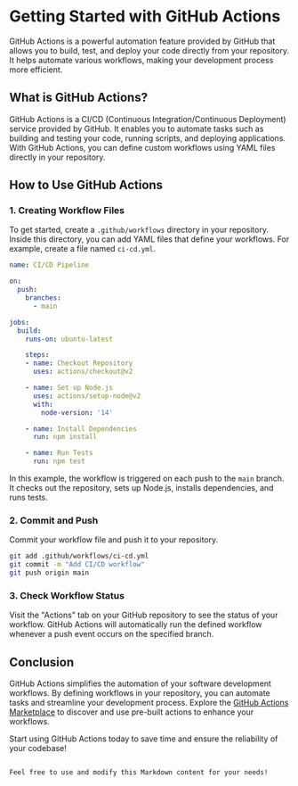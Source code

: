 
# Getting Started with GitHub Actions

GitHub Actions is a powerful automation feature provided by GitHub that allows you to build, test, and deploy your code directly from your repository. It helps automate various workflows, making your development process more efficient.

## What is GitHub Actions?

GitHub Actions is a CI/CD (Continuous Integration/Continuous Deployment) service provided by GitHub. It enables you to automate tasks such as building and testing your code, running scripts, and deploying applications. With GitHub Actions, you can define custom workflows using YAML files directly in your repository.

## How to Use GitHub Actions

### 1. Creating Workflow Files

To get started, create a `.github/workflows` directory in your repository. Inside this directory, you can add YAML files that define your workflows. For example, create a file named `ci-cd.yml`.

```yaml
name: CI/CD Pipeline

on:
  push:
    branches:
      - main

jobs:
  build:
    runs-on: ubuntu-latest

    steps:
    - name: Checkout Repository
      uses: actions/checkout@v2

    - name: Set up Node.js
      uses: actions/setup-node@v2
      with:
        node-version: '14'

    - name: Install Dependencies
      run: npm install

    - name: Run Tests
      run: npm test
```

In this example, the workflow is triggered on each push to the `main` branch. It checks out the repository, sets up Node.js, installs dependencies, and runs tests.

### 2. Commit and Push

Commit your workflow file and push it to your repository.

```bash
git add .github/workflows/ci-cd.yml
git commit -m "Add CI/CD workflow"
git push origin main
```

### 3. Check Workflow Status

Visit the "Actions" tab on your GitHub repository to see the status of your workflow. GitHub Actions will automatically run the defined workflow whenever a push event occurs on the specified branch.

## Conclusion

GitHub Actions simplifies the automation of your software development workflows. By defining workflows in your repository, you can automate tasks and streamline your development process. Explore the [GitHub Actions Marketplace](https://github.com/marketplace?type=actions) to discover and use pre-built actions to enhance your workflows.

Start using GitHub Actions today to save time and ensure the reliability of your codebase!
```

Feel free to use and modify this Markdown content for your needs!
